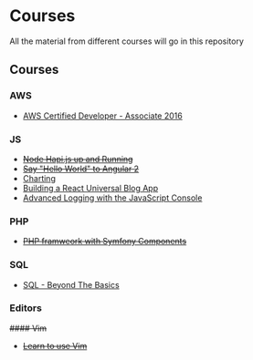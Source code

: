 # Courses
All the material from different courses will go in this repository

## Courses
### AWS
- [AWS Certified Developer - Associate 2016](https://www.udemy.com/aws-certified-developer-associate)

### JS
- ~~[Node Hapi.js up and Running](https://egghead.io/lessons/node-js-hapi-js-up-and-running?series=introduction-to-node-servers-with-hapi-js)~~
- ~~[Say "Hello World" to Angular 2](https://egghead.io/lessons/angular-2-say-hello-world-to-angular-2?series=angular-2-fundamentals)~~
- [Charting](https://laracasts.com/series/charting-and-you)
- [Building a React Universal Blog App](http://www.sitepoint.com/building-a-react-universal-blog-app-a-step-by-step-guide/)
- [Advanced Logging with the JavaScript Console](https://egghead.io/series/js-console-for-power-users)

### PHP
- ~~[PHP framweork with Symfony Components](http://www.sitepoint.com/build-php-framework-symfony-components/)~~

### SQL
- [SQL - Beyond The Basics](https://www.udemy.com/sql-beyond-the-basics/learn)

### Editors
~~#### Vim~~
- ~~[Learn to use Vim](https://egghead.io/series/learn-to-use-vim)~~
